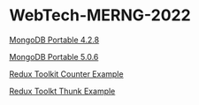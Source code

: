 # WebTech-MERNG-2022

[MongoDB Portable 4.2.8](https://drive.google.com/file/d/1YVAp7UZl2bsGa-ssruDftQJ8zer_tLM7/view?usp=sharing)

[MongoDB Portable 5.0.6](https://drive.google.com/file/d/1Jl937ZiSTTqf0JorQxvDtj5jrG7Zfl4D/view?usp=sharing)

[Redux Toolkit Counter Example](https://codesandbox.io/s/un8my?file=/src/features/counter/Counter.js)

[Redux Toolkt Thunk Example](https://codesandbox.io/s/react-redux-toolkit-thunk-forked-feotuy?file=/src/App.js)
